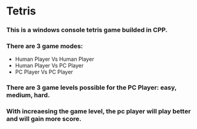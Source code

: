 # Tetris

### This is a windows console tetris game builded in CPP.
### There are 3 game modes: 
  * Human Player Vs Human Player
  * Human Player Vs PC Player
  * PC Player Vs PC Player

### There are 3 game levels possible for the PC Player: easy, medium, hard.
### With increaesing the game level, the pc player will play better and will gain more score.

  
